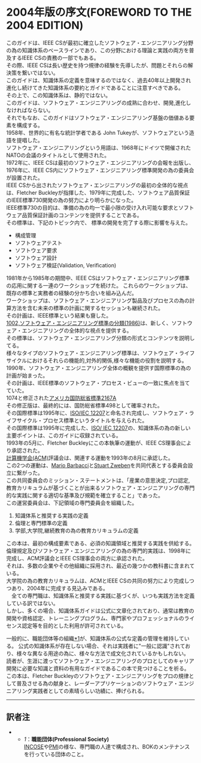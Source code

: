 # 2004年版の序文(FOREWORD TO THE 2004 EDITION)
このガイドは、IEEE CSが最初に確立したソフトウェア・エンジニアリング分野の為の知識体系のベースラインであり、この分野における理論と実践の両方を普及するIEEE CSの責務の一部でもある。  
その際、IEEE CSは長い歴史を持つ規律の経験を先導したが、問題とそれらの解決策を繋いではない。  
このガイドは、知識体系の定義を意味するのではなく、過去40年以上開発され進化し続けてきた知識体系の要約とガイドであることに注意すべきである。  
その上で、この知識体系は、静的ではない。  
このガイドは、ソフトウェア・エンジニアリングの成熟に合わせ、開発,進化しなければならない。  
それでもなお、このガイドはソフトウェア・エンジニアリング基盤の価値ある要素を構成する。  
1958年、世界的に有名な統計学者である John Tukeyが、ソフトウェアという造語を提唱した。  
ソフトウェア・エンジニアリングという用語は、1968年にドイツで開催されたNATOの会議のタイトルとして使用された。  
1972年に、IEEE CSは最初のソフトウェア・エンジニアリングの会報を出版し、
1976年に、IEEE CS内にソフトウェア・エンジニアリング標準開発の為の委員会が設置された。  
IEEE CSから出されたソフトウェア・エンジニアリングの最初の全体的な視点は、Fletcher Buckleyが指揮した、1979年に完成した、ソフトウェア品質保証のIEEE標準730開発の為の努力により明らかになった。  
IEEE標準730の目的は、準備の為の均一で最小限の受け入れ可能な要求とソフトウェア品質保証計画のコンテンツを提供することである。  
その標準は、下記のトピック内で、 標準の開発を完了する際に影響を与えた。
 - 構成管理
 - ソフトウェアテスト
 - ソフトウェア要求
 - ソフトウェア設計
 - ソフトウェア検証(Validation, Verification)

1981年から1985年の期間中、IEEE CSはソフトウェア・エンジニアリング標準の応用に関する一連のワークショップを続けた。
これらのワークショップは、既存の標準と実務者の経験の分かち合いを組み込んだ。  
ワークショップは、ソフトウェア・エンジニアリング製品及びプロセスの為の計算方法を含む未来の標準の計画に関するセッションも継続された。  
その計画は、IEEE標準という結果も齎した。  
[1002,ソフトウェア・エンジニアリング標準の分類(1986)](https://standards.ieee.org/findstds/standard/1002-1987.html)は、新しく、ソフトウェア・エンジニアリングの全体的な視点を提供する。  
その標準は、ソフトウェア・エンジニアリング分類の形式とコンテンツを説明してる。  
様々なタイプのソフトウェア・エンジニアリング標準は、ソフトウェア・ライフサイクルにおけるそれらの機能的,対外的関係,様々な機能の役割を説明する。  
1990年、ソフトウェア・エンジニアリング全体の概観を提供す国際標準の為の計画が始まった。  
その計画は、IEEE標準のソフトウェア・プロセス・ビューの一致に焦点を当てていた。    
1074と修正された[アメリカ国防総省標準2167A](http://www.product-lifecycle-management.com/download/dod-std-2167a.pdf)  
その修正版は、最終的には、国防総省標準498として確率された。  
その国際標準は1995年に、[ISO/IEC 12207](http://www.iso.org/iso/catalogue_detail?csnumber=43447)と命名され完成し、ソフトウェア・ライフサイクル・プロセス標準というタイトルを与えられた。  
その国際標準は1995年に完成した、[ISO/ IEC 12207](http://www.iso.org/iso/catalogue_detail?csnumber=43447)の、知識体系の為の新しい主要ポイントは、このガイドに収録されている。  
1993年の5月に、Fletcher Buckleyにこの本執筆の運動が、IEEE CS理事会により承認された。  
[計算機学会(ACM)](https://www.acm.org/)評議会は、関連する運動を1993年の8月に承認した。  
この2つの運動は、[Mario Barbacci](https://www.computer.org/web/awards/merwin-mario-barbacci)と[Stuart Zweben](https://cse.osu.edu/people/zweben.1)を共同代表とする委員会設立に繋がった。  
この共同委員会のミッション・ステートメントは、「産業の意思決定,プロ認定,教育カリキュラムが基づくことが出来るソフトウェア・エンジニアリングの専門的な実践に関する適切な基準及び規範を確立すること」であった。  
この運営委員会は、下記領域の専門委員会を組織した。  
 1. 知識体系と推奨する実践の定義
 2. 倫理と専門標準の定義
 3. 学部,大学院,継続教育の為の教育カリキュラムの定義

この本は、最初の構成要素である、必須の知識領域と推奨する実践を供給する。  
倫理規定及びソフトウェア・エンジニアリングの為の専門的実践は、1998年に完成し、ACM評議会とIEEE CS理事会の両方に承認された。  
それは、多数の企業やその他組織に採用され、最近の幾つかの教科書に含まれている。  
大学院の為の教育カリキュラムは、ACMとIEEE CSの共同の努力により完成しつつあり、2004年に完成する見込みである。  
　全ての専門職は、知識体系と推奨する実践に基づくが、いつも実践方法を定義している訳ではない。  
しかし、多くの場合、知識体系ガイドは公式に文章化されており、通常は教育の開発や資格認定、トレーニングプログラム、専門家やプロフェッショナルのライセンス認定等を目的とした利用が許可されている。  

一般的に、職能団体等の組織[*1](./02__FOREWORD_TO_THE_2004_EDITION.md#訳者注)が、知識体系の公式な定義の管理を維持している。
公式の知識体系が存在しない場合、それは実践者に"一般に認識"されており、様々な異なる用途の為に、様々な方法で成文化されているかもしれない。  
読者が、生涯に渡ってソフトウェア・エンジニアリングのプロとしてのキャリア開発に必要な知識と資料の有用なガイドであるこの本で見つけることを祈る。  
この本は、Fletcher Buckleyのソフトウェア・エンジニアリングをプロの規律として普及させる為の献身と、レーダーアプリケーションのソフトウェア・エンジニアリング実践者としての素晴らしい功績に、捧げられる。  

---

## 訳者注
 - * *1*：**職能団体(Professional Society)**<br>
[INCOSE](http://www.incose.org/)や[PMI](https://www.pmi.org/)の様な、専門職の人達で構成され、BOKのメンテナンスを行っている団体のこと。
